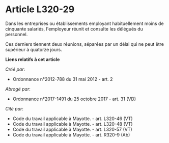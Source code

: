# Article L320-29

Dans les entreprises ou établissements employant habituellement moins de cinquante salariés, l'employeur réunit et consulte
les délégués du personnel.

Ces derniers tiennent deux réunions, séparées par un délai qui ne peut être supérieur à quatorze jours.

**Liens relatifs à cet article**

_Créé par_:

  - Ordonnance n°2012-788 du 31 mai 2012 - art. 2

_Abrogé par_:

  - Ordonnance n°2017-1491 du 25 octobre 2017 - art. 31 (VD)

_Cité par_:

  - Code du travail applicable à Mayotte. - art. L320-46 (VT)
  - Code du travail applicable à Mayotte. - art. L320-48 (VT)
  - Code du travail applicable à Mayotte. - art. L320-57 (VT)
  - Code du travail applicable à Mayotte. - art. R320-9 (Ab)
